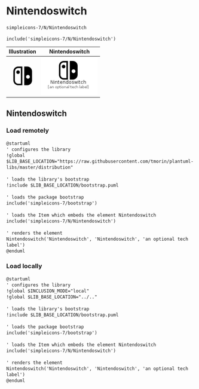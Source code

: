 # Nintendoswitch


```text
simpleicons-7/N/Nintendoswitch
```

```text
include('simpleicons-7/N/Nintendoswitch')
```



| Illustration | Nintendoswitch |
| :---: | :---: |
| ![illustration for Illustration](../../simpleicons-7/N/Nintendoswitch.png) | ![illustration for Nintendoswitch](../../simpleicons-7/N/Nintendoswitch.Local.png) |




## Nintendoswitch

### Load remotely
```plantuml
@startuml
' configures the library
!global $LIB_BASE_LOCATION="https://raw.githubusercontent.com/tmorin/plantuml-libs/master/distribution"

' loads the library's bootstrap
!include $LIB_BASE_LOCATION/bootstrap.puml

' loads the package bootstrap
include('simpleicons-7/bootstrap')

' loads the Item which embeds the element Nintendoswitch
include('simpleicons-7/N/Nintendoswitch')

' renders the element
Nintendoswitch('Nintendoswitch', 'Nintendoswitch', 'an optional tech label')
@enduml
```

### Load locally
```plantuml
@startuml
' configures the library
!global $INCLUSION_MODE="local"
!global $LIB_BASE_LOCATION="../.."

' loads the library's bootstrap
!include $LIB_BASE_LOCATION/bootstrap.puml

' loads the package bootstrap
include('simpleicons-7/bootstrap')

' loads the Item which embeds the element Nintendoswitch
include('simpleicons-7/N/Nintendoswitch')

' renders the element
Nintendoswitch('Nintendoswitch', 'Nintendoswitch', 'an optional tech label')
@enduml
```

